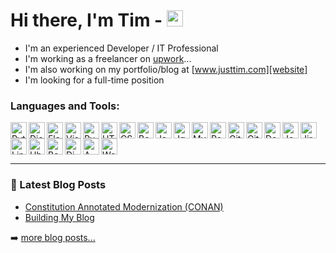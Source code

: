# Hi there, I'm Tim - [<img width="26px" src="https://cdn.jsdelivr.net/gh/devicons/devicon/icons/linkedin/linkedin-original.svg" />][linkedin]
- I'm an experienced Developer / IT Professional
- I'm working as a freelancer on [upwork][upwork]...
- I'm also working on my portfolio/blog at [www.justtim.com][website]
- I'm looking for a full-time position


### Languages and Tools:

<img alt="Python" src="https://cdn.jsdelivr.net/gh/devicons/devicon/icons/python/python-original.svg" align="left" width="26px" />

<img alt="Django" src="https://cdn.jsdelivr.net/gh/devicons/devicon/icons/django/django-plain.svg" align="left" width="26px" />
          
<img alt="Flask" src="https://cdn.jsdelivr.net/gh/devicons/devicon/icons/flask/flask-original.svg" align="left" width="26px" />
          
<img alt="Visual Studio Code" src="https://cdn.jsdelivr.net/gh/devicons/devicon/icons/vscode/vscode-original.svg" align="left" width="26px" />

<img alt="PyCharm" width="26px" src="https://cdn.jsdelivr.net/gh/devicons/devicon/icons/pycharm/pycharm-original.svg" align="left" width="26px" />

<img alt="HTML5" src="https://cdn.jsdelivr.net/gh/devicons/devicon/icons/html5/html5-original.svg" align="left" width="26px" />

<img alt="CSS3" src="https://cdn.jsdelivr.net/gh/devicons/devicon/icons/css3/css3-original.svg" align="left" width="26px" />

<img alt="Bootstrap" src="https://cdn.jsdelivr.net/gh/devicons/devicon/icons/bootstrap/bootstrap-original.svg" align="left" width="26px" />
          
<img alt="JavaScript" src="https://cdn.jsdelivr.net/gh/devicons/devicon/icons/javascript/javascript-original.svg" align="left" width="26px" />

<img alt="Jquery" src="https://cdn.jsdelivr.net/gh/devicons/devicon/icons/jquery/jquery-original.svg" align="left" width="26px" />
          
<img alt="MySQL" src="https://cdn.jsdelivr.net/gh/devicons/devicon/icons/mysql/mysql-original.svg" align="left" width="26px" />

<img alt="Postgresql" src="https://cdn.jsdelivr.net/gh/devicons/devicon/icons/postgresql/postgresql-original.svg" align="left" width="26px" />
          
<img alt="Git" src="https://cdn.jsdelivr.net/gh/devicons/devicon/icons/git/git-original.svg" align="left" width="26px" />

<img alt="Github" src="https://cdn.jsdelivr.net/gh/devicons/devicon/icons/github/github-original-wordmark.svg" align="left" width="26px" />

<img alt="Docker" src="https://cdn.jsdelivr.net/gh/devicons/devicon/icons/docker/docker-original.svg" align="left" width="26px" />
          
<img alt="Jenkins" src="https://cdn.jsdelivr.net/gh/devicons/devicon/icons/jenkins/jenkins-original.svg" align="left" width="26px" />

<img alt="Jira" src="https://cdn.jsdelivr.net/gh/devicons/devicon/icons/jira/jira-original.svg" align="left" width="26px" />

<img alt="Linux" src="https://cdn.jsdelivr.net/gh/devicons/devicon/icons/linux/linux-original.svg" align="left" width="26px" />
          
<img alt="Ubuntu" src="https://cdn.jsdelivr.net/gh/devicons/devicon/icons/ubuntu/ubuntu-plain.svg" align="left" width="26px" />

<img alt="Bash" src="https://cdn.jsdelivr.net/gh/devicons/devicon/icons/bash/bash-original.svg" align="left" width="26px" />

<img alt="DigitialOcean" src="https://cdn.jsdelivr.net/gh/devicons/devicon/icons/digitalocean/digitalocean-original.svg" align="left" width="26px" />

<img alt="AWS" src="https://cdn.jsdelivr.net/gh/devicons/devicon/icons/amazonwebservices/amazonwebservices-original.svg" align="left" width="26px" />

<img alt="WordPress" src="https://cdn.jsdelivr.net/gh/devicons/devicon/icons/wordpress/wordpress-plain.svg" width="26px" />

---

### 📕 Latest Blog Posts

<!-- BLOG-POST-LIST:START -->
- [Constitution Annotated Modernization (CONAN)](https://www.justtim.com/xp/constitution-annotated-modernization-conan)
- [Building My Blog](https://www.justtim.com/xp/building-this-website)
<!-- BLOG-POST-LIST:END -->

➡️ [more blog posts...](https://www.justtim.com/xp)


[website]: https://www.justtim.com
[linkedin]: https://www.linkedin.com/in/tim-andrews/
[upwork]: https://www.upwork.com/freelancers/~01cfaef11d461fdc56